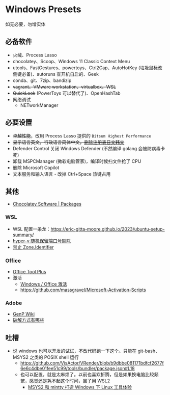 # Windows Presets

如无必要，勿增实体

## 必备软件
- 火绒、Process Lasso
- chocolatey、Scoop、Windows 11 Classic Context Menu
- utools、FastGestures、powertoys、Ctrl2Cap、AutoHotKey (垃圾鼠标改侧键必备)、autoruns 查开机自启的、Geek
- conda、git、7zip、bandizip
- ~~vagrant、VMware workstation、virtualbox、WSL~~
- ~~QuickLook~~ (PowerToys 可以替代了)、OpenHashTab
- 网络调试
  - NETworkManager

## 必要设置
- ~~卓越性能~~，改用 Process Lasso 提供的 `Bitsum Highest Performance`
- ~~显示语言英文，行政语言简体中文，[删除注册表日文韩文](https://zhuanlan.zhihu.com/p/502139239)~~
- Defender Control 关闭 Windows Defender (不然编译 golang 会被防病毒卡死)
- 卸载 MSPCManager (微软电脑管家)，编译时候扫文件抢了 CPU
- 删除 Microsoft Copilot
- 文本服务和输入语言 - 改掉 Ctrl+Space 热键占用

## 其他
- [Chocolatey Software | Packages](https://community.chocolatey.org/packages)

### WSL
- WSL 配置一条龙：https://eric-gitta-moore.github.io/2023/ubuntu-setup-summary/
- [hyper-v 随机保留端口号剔除](https://juejin.cn/post/7214854106179321911)
- [禁止 Zone.Identifier](https://github.com/microsoft/WSL/issues/7456#issuecomment-1172877312)

### Office
- [Office Tool Plus](https://otp.landian.vip/zh-cn/)
- 激活
  - [Windows / Office 激活](https://github.com/zbezj/HEU_KMS_Activator/releases)
  - https://github.com/massgravel/Microsoft-Activation-Scripts

### Adobe
- [GenP Wiki](https://www.reddit.com/r/GenP/wiki/index/)
- [破解方式有哪些](https://www.reddit.com/r/GenP/wiki/patchmethods/)

## 吐槽
- 说 windows 也可以开发的试试，不改代码跑一下这个。只能在 git-bash、MSYS2 之类的 POSIX shell 运行
  - https://github.com/VisActor/VRender/blob/b9dbbe081171bdfcf2677f6e6c4dbe01fee51c99/tools/bundler/package.json#L18
  - 也可以配置，就是太麻烦了。以前也喜欢折腾，但是如果换电脑比较频繁，感觉还是耗不起这个时间，罢了用 WSL2
    - [MSYS2 和 mintty 打造 Windows 下 Linux 工具体验](https://creaink.github.io/post/Computer/Windows/win-msys2.html)
